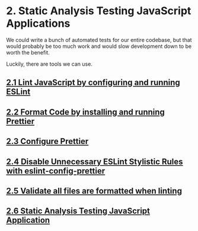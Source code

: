 # 2. Static Analysis Testing JavaScript Applications
We could write a bunch of automated tests for our entire codebase, but that would probably be too much work and would slow development down to be worth the benefit.

Luckily, there are tools we can use.

## [2.1 Lint JavaScript by configuring and running ESLint](2.1/)
## [2.2 Format Code by installing and running Prettier](2.2/)
## [2.3 Configure Prettier](2.3/)
## [2.4 Disable Unnecessary ESLint Stylistic Rules with eslint-config-prettier](2.4/)
## [2.5 Validate all files are formatted when linting](2.5/)
## [2.6 Static Analysis Testing JavaScript Application](2.6/)
